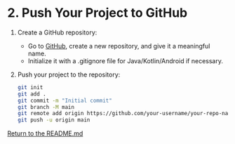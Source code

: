 # 2. Push Your Project to GitHub

1. Create a GitHub repository:

    - Go to [GitHub](https://github.com/), create a new repository, and give it a meaningful name.
    - Initialize it with a .gitignore file for Java/Kotlin/Android if necessary.
2. Push your project to the repository:

    ```bash
    git init
    git add .
    git commit -m "Initial commit"
    git branch -M main
    git remote add origin https://github.com/your-username/your-repo-name.git
    git push -u origin main
    ```

[Return to the README.md](README.md)